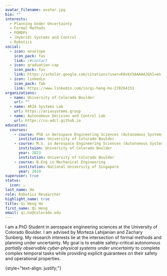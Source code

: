 ```yaml
---
avatar_filename: avatar.jpg
bio: ""
interests:
  - Planning Under Uncertainty
  - Formal Methods
  - POMDPs
  - (Hybrid) Systems and Control
  - Robotics
social:
  - icon: envelope
    icon_pack: fas
    link: /#contact
  - icon: graduation-cap
    icon_pack: fas
    link: https://scholar.google.com/citations?user=K8vkV3AAAAAJ&hl=en
  - icon: linkedin
    icon_pack: fab
    link: https://www.linkedin.com/in/qi-heng-ho-278264151
organizations:
  - name: University of Colorado Boulder
    url: ""
  - name: ARIA Systems Lab
    url: https://ariasystems.group
  - name: Autonomous Decision and Control Lab
    url: https://cu-adcl.github.io
education:
  courses:
    - course: PhD in Aerospace Engineering Sciences (Autonomous Systems)
      institution: University of Colorado Boulder
    - course: M.S. in Aerospace Engineering Sciences (Autonomous Systems)
      instituion: University of Colorado Boulder
      year: 2023
      institution: University of Colorado Boulder
    - course: B.Eng in Mechanical Engineering
      institution: National University of Singapore
      year: 2019
superuser: true
status:
  icon: ☕️
last_name: Ho
role: Robotics Researcher
highlight_name: true
title: Qi Heng Ho
first_name: Qi Heng
email: qi.ho@colorado.edu
---
```

I am a PhD Student in aerospace engineering sciences at the University of Colorado Boulder. I am advised by Morteza Lahijanian and Zachary Sunberg. My research interests lie at the intersection of formal methods and planning under uncertainty. My goal is to enable safety-critical autonomous *partially observable cyber-physical systems* *under uncertainty* to complete complex temporal tasks while providing explicit guarantees on their safety and operational properties.

{style="text-align: justify;"}